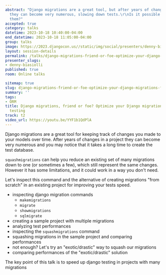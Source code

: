 ```yaml
---
abstract: "Django migrations are a great tool, but after years of changes in a project
  they can become very numerous, slowing down tests.\r\nIs it possible to optimize
  them?"
accepted: true
category: talks
datetime: 2023-10-18 10:40:00-04:00
end_datetime: 2023-10-18 11:05:00-04:00
group: talks
image: https://2023.djangocon.us//static/img/social/presenters/denny-biasiolli.png
layout: session-details
permalink: /talks/django-migrations-friend-or-foe-optimize-your-django-migrations-for-faster-testing/
presenter_slugs:
- denny-biasiolli
published: true
room: Online talks

sitemap: true
slug: django-migrations-friend-or-foe-optimize-your-django-migrations-for-faster-testing
summary: ''
tags:
- ORM
title: Django migrations, friend or foe? Optimize your Django migrations for faster
  testing
track: t2
video_url: https://youtu.be/YYF1b1QdPlA
---
```


Django migrations are a great tool for keeping track of changes you made to your models over time.
After years of changes in a project they can become very numerous and you may notice that it takes a long time to create the test database.

`squashmigrations` can help you reduce an existing set of many migrations down to one (or sometimes a few), which still represent the same changes.
However it has some limitations, and it could work in a way you don't need.

Let's inspect this command and the alternative of creating migrations "from scratch" in an existing project for improving your tests speed.

- inspecting django migration commands
    - `makemigrations`
    - `migrate`
    - `showmigrations`
    - `sqlmigrate`
- creating a sample project with multiple migrations
- analyzing test performances
- inspecting the `squashmigrations` command
- squashing migrations in the sample project and comparing performances
- not enough? Let's try an "exotic/drastic" way to squash our migrations
- comparing performances of the "exotic/drastic" solution

The key point of this talk is to speed up django testing in projects with many migrations
